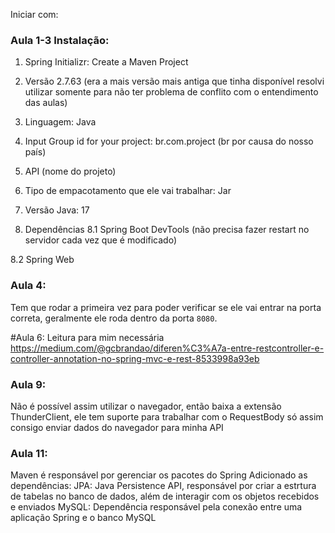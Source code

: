 Iniciar com: 

### Aula 1-3 Instalação:
1. Spring Initializr: Create a Maven Project

2. Versão 2.7.63 (era a mais versão mais antiga que tinha disponível resolvi utilizar somente para não ter problema de conflito com o entendimento das aulas)

3. Linguagem: Java

4. Input Group id for your project:
br.com.project
(br por causa do nosso país)

5. API (nome do projeto)

6. Tipo de empacotamento que ele vai trabalhar:
Jar

7. Versão Java: 17 

8. Dependências 
8.1 Spring Boot DevTools (não precisa fazer restart no servidor cada vez que é modificado)

8.2 Spring Web


### Aula 4:
Tem que rodar a primeira vez para poder verificar se ele vai entrar na porta correta, geralmente ele roda dentro da porta `8080`.

#Aula 6:
Leitura para mim necessária
https://medium.com/@gcbrandao/diferen%C3%A7a-entre-restcontroller-e-controller-annotation-no-spring-mvc-e-rest-8533998a93eb

### Aula 9:
Não é possível assim utilizar o navegador, então baixa a extensão ThunderClient, ele tem suporte para trabalhar com o RequestBody só assim consigo enviar dados do navegador para minha API
### Aula 11:
Maven é responsável por gerenciar os pacotes do Spring
Adicionado as dependências:
JPA: Java Persistence API, responsável por criar a estrtura de tabelas no banco de dados, além de interagir com os objetos recebidos e enviados
MySQL: Dependência responsável pela conexão entre uma aplicação Spring e o banco MySQL

